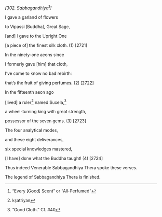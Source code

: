 *\[302. Sabbagandhiya*[^1]*\]*

I gave a garland of flowers

to Vipassi \[Buddha\], Great Sage,

\[and\] I gave to the Upright One

\[a piece of\] the finest silk cloth. (1) \[2721\]

In the ninety-one aeons since

I formerly gave \[him\] that cloth,

I’ve come to know no bad rebirth:

that’s the fruit of giving perfumes. (2) \[2722\]

In the fifteenth aeon ago

\[lived\] a ruler[^2] named Sucela,[^3]

a wheel-turning king with great strength,

possessor of the seven gems. (3) \[2723\]

The four analytical modes,

and these eight deliverances,

six special knowledges mastered,

\[I have\] done what the Buddha taught! (4) \[2724\]

Thus indeed Venerable Sabbagandhiya Thera spoke these verses.

The legend of Sabbagandhiya Thera is finished.

[^1]: “Every \[Good\] Scent” or “All-Perfumed”

[^2]: kṣatriyan

[^3]: “Good Cloth.” Cf. \#40
